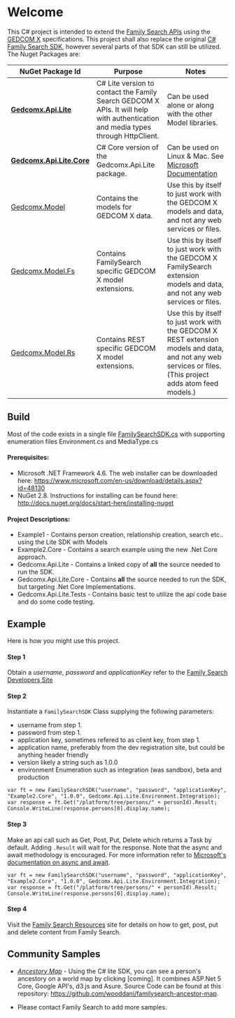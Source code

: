 # Welcome

This C# project is intended to extend the [Family Search APIs](https://familysearch.org/developers/) using the [GEDCOM X](http://www.gedcomx.org) specifications.
This project shall also replace the original [C# Family Search SDK](https://github.com/FamilySearch/gedcomx-csharp), however several parts of that SDK can still be utilized. The Nuget Packages are:

| NuGet Package Id | Purpose | Notes |
|------------------|---------|-------|
| **[Gedcomx.Api.Lite](https://www.nuget.org/packages/Gedcomx.Api.Lite/)** | C# Lite version to contact the Family Search GEDCOM X APIs. It will help with authentication and media types through HttpClient. | Can be used alone or along with the other Model libraries. |
| **[Gedcomx.Api.Lite.Core](https://www.nuget.org/packages/Gedcomx.Api.Lite.Core/)** | C# Core version of the Gedcomx.Api.Lite package. | Can be used on Linux & Mac. See [Microsoft Documentation](https://www.microsoft.com/net/core#linuxredhat) |
| [Gedcomx.Model](http://www.nuget.org/packages/Gedcomx.Model/) | Contains the models for GEDCOM X data. | Use this by itself to just work with the GEDCOM X models and data, and not any web services or files. |
| [Gedcomx.Model.Fs](http://www.nuget.org/packages/Gedcomx.Model.Fs/) | Contains FamilySearch specific GEDCOM X model extensions. | Use this by itself to just work with the GEDCOM X FamilySearch extension models and data, and not any web services or files. |
| [Gedcomx.Model.Rs](http://www.nuget.org/packages/Gedcomx.Model.Rs/) | Contains REST specific GEDCOM X model extensions. | Use this by itself to just work with the GEDCOM X REST extension models and data, and not any web services or files. (This project adds atom feed models.) |

## Build

Most of the code exists in a single file [FamilySearchSDK.cs](https://github.com/FamilySearch/csharp-lite/blob/master/Gedcomx.Api.Lite.Core/FamilySearchSDK.cs) with supporting enumeration files Environment.cs and MediaType.cs

#### Prerequisites:
* Microsoft .NET Framework 4.6. The web installer can be downloaded here: <https://www.microsoft.com/en-us/download/details.aspx?id=48130>
* NuGet 2.8. Instructions for installing can be found here: <http://docs.nuget.org/docs/start-here/installing-nuget>

#### Project Descriptions:
* Example1 - Contains person creation, relationship creation, search etc.. using the Lite SDK with Models
* Example2.Core - Contains a search example using the new .Net Core approach.
* Gedcomx.Api.Lite - Contains a linked copy of **all** the source needed to run the SDK.
* Gedcomx.Api.Lite.Core - Contains **all** the source needed to run the SDK, but targeting .Net Core Implementations.
* Gedcomx.Api.Lite.Tests - Contains basic test to utilize the api code base and do some code testing.

## Example

Here is how you might use this project. 

#### Step 1
Obtain a *username*, *password* and *applicationKey* refer to the [Family Search Developers Site](https://familysearch.org/developers/)

#### Step 2
Instantiate a ``FamilySearchSDK`` Class supplying the following parameters:
* username from step 1.
* password from step 1.
* application key, sometimes refered to as client key, from step 1.
* application name,  preferably from the dev registration site, but could be anything header friendly
* version likely a string such as 1.0.0
* environment Enumeration such as integration (was sandbox), beta and production
```
var ft = new FamilySearchSDK("username", "password", "applicationKey", "Example2.Core", "1.0.0", Gedcomx.Api.Lite.Environment.Integration);
var response = ft.Get("/platform/tree/persons/" + personId).Result;
Console.WriteLine(response.persons[0].display.name);
```

#### Step 3
Make an api call such as Get, Post, Put, Delete which returns a Task by default. Adding ``.Result`` will wait for the response. Note that the async and await methodology is encouraged. For more information refer to [Microsoft's documentation on async and await](https://msdn.microsoft.com/en-us/library/hh191443(v=vs.110).aspx).

```
var ft = new FamilySearchSDK("username", "password", "applicationKey", "Example2.Core", "1.0.0", Gedcomx.Api.Lite.Environment.Integration);
var response = ft.Get("/platform/tree/persons/" + personId).Result;
Console.WriteLine(response.persons[0].display.name);
```
#### Step 4
Visit the [Family Search Resources](https://familysearch.org/developers/docs/api/resources) site for details on how to get, post, put and delete content from Family Search.

## Community Samples

* [*Ancestory Map*](http://ancestormap.azurewebsites.net/) - Using the C# lite SDK, you can see a person's ancestory on a world map by clicking [coming]. It combines ASP.Net 5 Core, Google API's, d3.js and Asure. Source Code can be found at this repository: <https://github.com/wooddani/familysearch-ancestor-map>.

* Please contact Family Search to add more samples.

